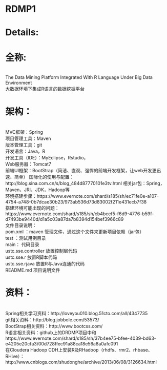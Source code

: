 RDMP1
=====

<h1>Details:</h1>

<h1>全称:</h1> <br />
	The Data Mining Platform Integrated With R Language Under Big Data Environment<br />
	大数据环境下集成R语言的数据挖掘平台<br />
<h1>架构：</h1><br />
	MVC框架：Spring<br />
	项目管理工具：Maven<br />
	版本管理工具：git<br />
	开发语言：Java，R<br />
	开发工具（IDE）：MyEclipse，Rstudio，<br />
	Web服务器：Tomcat7<br />
	前端UI框架：BootStrap（简洁、直观、强悍的前端开发框架，让web开发更迅速、简单）
	国际化的使用与配置：http://blog.sina.com.cn/s/blog_484d87770101e3tv.html
	相关jar包：Spring，Maven，JRI，JDK，Hadoop等<br />
	环境搭建步骤：https://www.evernote.com/shard/s185/sh/ec71fe0e-a107-4754-a748-0b7dcae30b23/973ab536d73d83002f211e431ecb7f38<br />
	搭建环境可能出现的问题：https://www.evernote.com/shard/s185/sh/cb4bcef5-f6d9-4776-b59f-d7493be9440d/d1a5c03a87da7b8394d154bef3966c89<br />
	文件目录说明：<br />
		pom.xml ：maven 管理文件，通过这个文件来更新项目依赖（jar包）<br />
		test ：测试用例目录<br />
		main： 代码目录<br />
		ustc.sse.controller 放置控制层代码<br />
		ustc.sse.r 放置R脚本代码<br />
		ustc.sse.rjava 放置R与Java连通的代码<br />
		README.md 项目说明文件<br />
<h1>资料：</h1><br />
	Spring相关学习资料：http://loveyou010.blog.51cto.com/all/4347735<br />
	git相关资料：http://blog.jobbole.com/53573/<br />
	BootStrap相关资料：http://www.bootcss.com/<br />
	R语言相关资料：github上的DRDMP项目中和https://www.evernote.com/shard/s185/sh/37b4ee75-bfee-4039-bd63-e4205e20cfa3/00d728ffec91a88ca18e56a8a0afc091<br />
	在Cloudera Hadoop CDH上安装R及RHadoop（rhdfs、rmr2、rhbase、RHive）：<br />
		http://www.cnblogs.com/shudonghe/archive/2013/06/08/3126634.html<br />
